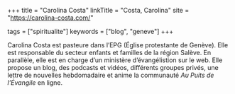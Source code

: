 +++
title = "Carolina Costa"
linkTitle = "Costa, Carolina"
site = "https://carolina-costa.com/"

tags = ["spiritualite"]
keywords = ["blog", "geneve"]
+++

Carolina Costa est pasteure dans l’EPG (Église protestante de Genève). Elle est responsable du secteur enfants et familles de la région Salève. En parallèle, elle est en charge d’un ministère d’évangélistion sur le web. Elle propose un blog, des podcasts et vidéos, différents groupes privés, une lettre de nouvelles hebdomadaire et anime la communauté *Au Puits de l’Évangile* en ligne.
